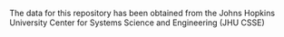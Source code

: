 The data for this repository has been obtained from the Johns Hopkins University Center for Systems Science and Engineering (JHU CSSE)
